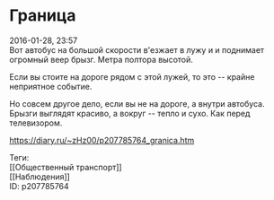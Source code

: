 Граница
========

   
 2016-01-28, 23:57   
  Вот автобус на большой скорости в'езжает в лужу и и поднимает огромный веер брызг. Метра полтора высотой.   
   
 Если вы стоите на дороге рядом с этой лужей, то это -- крайне неприятное событие.   
   
 Но совсем другое дело, если вы не на дороге, а внутри автобуса. Брызги выглядят красиво, а вокруг -- тепло и сухо. Как перед телевизором.   
    
 <https://diary.ru/~zHz00/p207785764_granica.htm>   
   
 Теги:   
 [[Общественный транспорт]]   
 [[Наблюдения]]   
 ID: p207785764